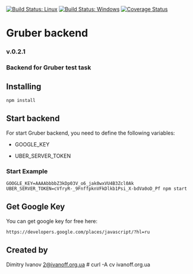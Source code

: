 
[![Build Status: Linux][travis-image]][travis-url]
[![Build Status: Windows][appveyor-image]][appveyor-url]
[![Coverage Status][coveralls-image]][coveralls-url]

# Gruber backend

### v.0.2.1

### Backend for Gruber test task


## Installing

`npm install`


## Start backend

For start Gruber backend, you need to define the following variables:

- GOOGLE_KEY

- UBER_SERVER_TOKEN

### Start Example

`GOOGLE_KEY=AAAAbbbbZ3kDp03V_o6_jak0wxVU4B3Zcl0Ak UBER_SERVER_TOKEN=cVfryR-_9FnffpknVFkDlkb1Psi_X-bdVa0oD_Pf npm start`


## Get Google Key

You can get google key for free here:

`https://developers.google.com/places/javascript/?hl=ru`


## Created by

Dimitry Ivanov <2@ivanoff.org.ua> # curl -A cv ivanoff.org.ua

[travis-url]: https://travis-ci.org/ivanoff/gruber-backend
[travis-image]: https://travis-ci.org/ivanoff/gruber-backend.svg?branch=master

[appveyor-url]: https://ci.appveyor.com/project/ivanoff/gruber-backend/branch/master
[appveyor-image]: https://ci.appveyor.com/api/projects/status/lp3nhnam1eyyqh33/branch/master?svg=true

[coveralls-url]: https://coveralls.io/github/ivanoff/gruber-backend?branch=master
[coveralls-image]: https://coveralls.io/repos/github/ivanoff/gruber-backend/badge.svg?branch=master
